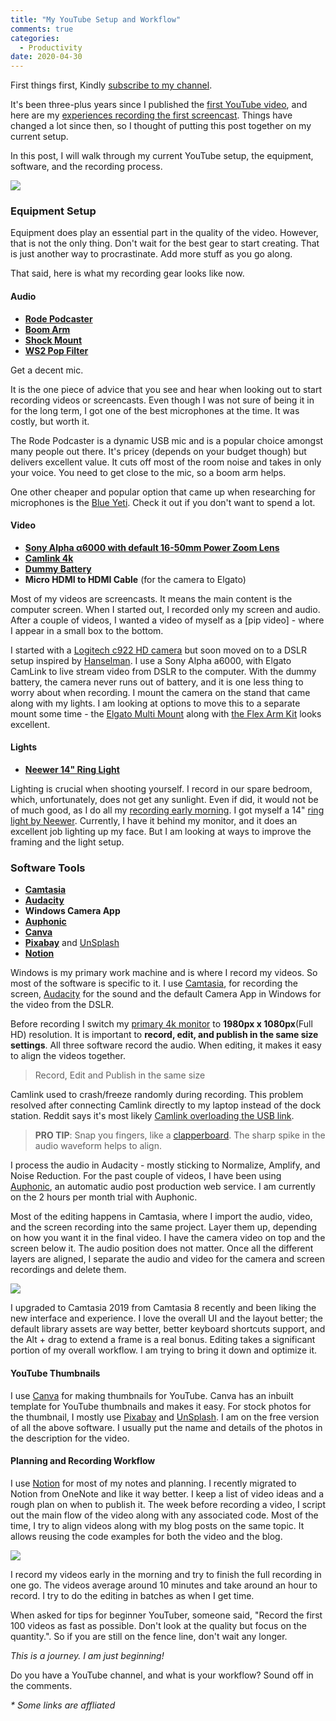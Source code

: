 ```yaml
---
title: "My YouTube Setup and Workflow"
comments: true
categories:
  - Productivity
date: 2020-04-30
---
```


First things first, Kindly [subscribe to my channel](https://www.youtube.com/user/rahulnathp).

It's been three-plus years since I published the [first YouTube video](https://www.youtube.com/watch?v=51Qmk3TQJ44), and here are my [experiences recording the first screencast](/blog/recording-my-first-screencast/). Things have changed a lot since then, so I thought of putting this post together on my current setup.

In this post, I will walk through my current YouTube setup, the equipment, software, and the recording process.

![](/images/youtube_setup.jpg)

### Equipment Setup

Equipment does play an essential part in the quality of the video. However, that is not the only thing. Don't wait for the best gear to start creating. That is just another way to procrastinate. Add more stuff as you go along.

That said, here is what my recording gear looks like now.

#### Audio

- [**Rode Podcaster**](http://www.rode.com/microphones/podcaster)
- [**Boom Arm**](http://www.rode.com/accessories/psa1)
- [**Shock Mount**](http://www.rode.com/accessories/psm1)
- [**WS2 Pop Filter**](http://www.rode.com/accessories/ws2)

Get a decent mic.

It is the one piece of advice that you see and hear when looking out to start recording videos or screencasts. Even though I was not sure of being it in for the long term, I got one of the best microphones at the time. It was costly, but worth it.

The Rode Podcaster is a dynamic USB mic and is a popular choice amongst many people out there. It's pricey (depends on your budget though) but delivers excellent value. It cuts off most of the room noise and takes in only your voice. You need to get close to the mic, so a boom arm helps.

One other cheaper and popular option that came up when researching for microphones is the [Blue Yeti](https://amzn.to/3eE6qAm). Check it out if you don't want to spend a lot.

#### Video

- [**Sony Alpha α6000 with default 16-50mm Power Zoom Lens**](https://www.sony.com.au/electronics/interchangeable-lens-cameras/ilce-6000-body-kit)
- [**Camlink 4k**](https://www.elgato.com/en/gaming/cam-link-4k)
- [**Dummy Battery**](https://amzn.to/2VjNIX7)
- **Micro HDMI to HDMI Cable** (for the camera to Elgato)

Most of my videos are screencasts. It means the main content is the computer screen. When I started out, I recorded only my screen and audio. After a couple of videos, I wanted a video of myself as a [pip video] - where I appear in a small box to the bottom.

I started with a [Logitech c922 HD camera](https://www.logitech.com/en-au/product/c922-pro-stream-webcam) but soon moved on to a DSLR setup inspired by [Hanselman](https://www.hanselman.com/blog/GoodBetterBestCreatingTheUltimateRemoteWorkerWebcamSetupOnABudget.aspx). I use a Sony Alpha a6000, with Elgato CamLink to live stream video from DSLR to the computer. With the dummy battery, the camera never runs out of battery, and it is one less thing to worry about when recording. I mount the camera on the stand that came along with my lights. I am looking at options to move this to a separate mount some time - the [Elgato Multi Mount](https://amzn.to/2VUapQK) along with [the Flex Arm Kit](https://amzn.to/2S5dTyW) looks excellent.

#### Lights

- [**Neewer 14" Ring Light**](https://amzn.to/3eGyVgV)

Lighting is crucial when shooting yourself. I record in our spare bedroom, which, unfortunately, does not get any sunlight. Even if did, it would not be of much good, as I do all my [recording early morning](/blog/waking-up-early-is-all-about-waking-up-to-an-alarm/). I got myself a 14" [ring light by Neewer](https://amzn.to/3eGyVgV). Currently, I have it behind my monitor, and it does an excellent job lighting up my face. But I am looking at ways to improve the framing and the light setup.

### Software Tools

- [**Camtasia**](https://www.techsmith.com/video-editor.html)
- [**Audacity**](https://www.audacityteam.org/)
- **Windows Camera App**
- [**Auphonic**](https://auphonic.com/)
- [**Canva**](https://www.canva.com/create-a-design)
- [**Pixabay**](https://pixabay.com/) and [UnSplash](https://unsplash.com/)
- [**Notion**](https://www.notion.so/?r=3a20a52080794911b51074f18356e15f)

Windows is my primary work machine and is where I record my videos. So most of the software is specific to it. I use [Camtasia](https://www.techsmith.com/video-editor.html), for recording the screen, [Audacity](https://www.audacityteam.org/) for the sound and the default Camera App in Windows for the video from the DSLR.

Before recording I switch my [primary 4k monitor](/blog/setting-up-multiple-monitors/) to **1980px x 1080px**(Full HD) resolution. It is important to **record, edit, and publish in the same size settings**. All three software record the audio. When editing, it makes it easy to align the videos together.

> Record, Edit and Publish in the same size

Camlink used to crash/freeze randomly during recording. This problem resolved after connecting Camlink directly to my laptop instead of the dock station. Reddit says it's most likely [Camlink overloading the USB link](https://www.reddit.com/r/ElgatoGaming/comments/av88yd/camlink_freezing_mid_stream/ehdq6bq).

> **PRO TIP**: Snap you fingers, like a [clapperboard](https://en.wikipedia.org/wiki/Clapperboard). The sharp spike in the audio waveform helps to align.

I process the audio in Audacity - mostly sticking to Normalize, Amplify, and Noise Reduction. For the past couple of videos, I have been using [Auphonic](https://auphonic.com/), an automatic audio post production web service. I am currently on the 2 hours per month trial with Auphonic.

Most of the editing happens in Camtasia, where I import the audio, video, and the screen recording into the same project. Layer them up, depending on how you want it in the final video. I have the camera video on top and the screen below it. The audio position does not matter. Once all the different layers are aligned, I separate the audio and video for the camera and screen recordings and
delete them.

![](/images/camtasia_timeline.jpg)

I upgraded to Camtasia 2019 from Camtasia 8 recently and been liking the new interface and experience. I love the overall UI and the layout better; the default library assets are way better, better keyboard shortcuts support, and the Alt + drag to extend a frame is a real bonus. Editing takes a significant portion of my overall workflow. I am trying to bring it down and optimize it.

#### YouTube Thumbnails

I use [Canva](https://www.canva.com/create-a-design) for making thumbnails for YouTube. Canva has an inbuilt template for YouTube thumbnails and makes it easy. For stock photos for the thumbnail, I mostly use [Pixabay](https://pixabay.com/) and [UnSplash](https://unsplash.com/). I am on the free version of all the above software. I usually put the name and details of the photos in the description for the video.

#### Planning and Recording Workflow

I use [Notion](https://www.notion.so/?r=3a20a52080794911b51074f18356e15f) for most of my notes and planning. I recently migrated to Notion from OneNote and like it way better. I keep a list of video ideas and a rough plan on when to publish it. The week before recording a video, I script out the main flow of the video along with any associated code. Most of the time, I try to align videos along with my blog posts on the same topic. It allows reusing the code examples for both the video and the blog.

![](/images/youtube_planner.jpg)

I record my videos early in the morning and try to finish the full recording in one go. The videos average around 10 minutes and take around an hour to record. I try to do the editing in batches as when I get time.

When asked for tips for beginner YouTuber, someone said, "Record the first 100 videos as fast as possible. Don't look at the quality but focus on the quantity.". So if you are still on the fence line, don't wait any longer.

_This is a journey. I am just beginning!_

Do you have a YouTube channel, and what is your workflow? Sound off in the comments.

_\* Some links are affliated_
